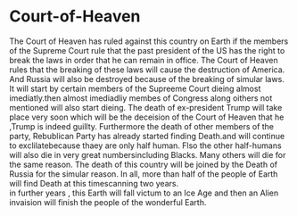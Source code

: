 # Court-of-Heaven

The Court of Heaven has ruled against this country on Earth if the members of the Supreme Court rule that the past president of the US has the right to break the laws in order that he can remain in office.
                        The Court of Heaven rules that the breaking of these laws will cause the destruction of America.
   And Russia will also be destroyed because of the breaking of simular laws.
   It will start by certain members of the Supreeme Court dieing almost imediatly.then almost imediadliy membes of Congress along oithers not mentioned will also start dieing.
   The death of ex-president Trump will take place very soon which will be the deceision of the Court of Heaven that he ,Trump is indeed guillty.
   Furthermore the death of other members of the party, Rebublican Party has already started finding Death.and will continue to exclilatebecause thaey are only half human. Flso the other half-humans will also die in very great numbersincluding Blacks.
   Many others will die for the same reason. The death of this country will be joined by the Death of Russia for the simular reason.
   In all, more than half of the people of Earth will find Death at this timescanning two years.    
   in further years , this Earth will fall victum to an Ice Age and then an Alien invaision will finish the people of the wonderful Earth.

